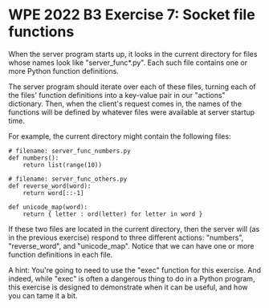 # WPE 2022 B3 Exercise 7: Socket file functions

When the server program starts up, it looks in the current directory for files whose names look like "server_func*.py". 
Each such file contains one or more Python function definitions.

The server program should iterate over each of these files, turning each of the files' function definitions into 
a key-value pair in our "actions" dictionary. Then, when the client's request comes in, the names of the functions 
will be defined by whatever files were available at server startup time.

For example, the current directory might contain the following files: 

    # filename: server_func_numbers.py
    def numbers():
        return list(range(10))

    # filename: server_func_others.py
    def reverse_word(word):
        return word[::-1]

    def unicode_map(word):
        return { letter : ord(letter) for letter in word }

If these two files are located in the current directory, then the server will (as in the previous exercise) respond to 
three different actions: "numbers", "reverse_word", and "unicode_map".  Notice that we can have one or more function 
definitions in each file.

A hint: You're going to need to use the "exec" function for this exercise.  And indeed, while "exec" is often a 
dangerous thing to do in a Python program, this exercise is designed to demonstrate when it can be useful, and how you 
can tame it a bit.
